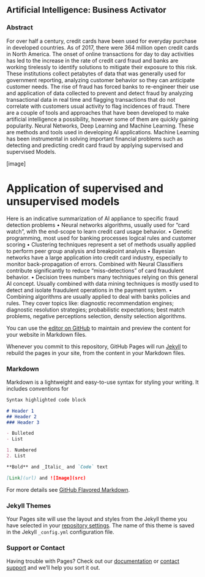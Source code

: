 ## Artificial Intelligence: Business Activator

### Abstract

For over half a century, credit cards have been used for everyday purchase in developed countries. As of 2017,  there were 364 million open credit cards in North America. The onset of online transactions for day to day activities has led to the increase in the rate of credit card fraud and banks are working tirelessly to identify solutions to mitigate their exposure to this risk. These institutions collect petabytes of data that was generally used for government reporting, analyzing customer behavior so they can anticipate customer needs. The rise of fraud has forced banks to re-engineer their use and application of data collected to prevent and detect fraud by analyzing transactional data in real time and flagging transactions that do not correlate with customers usual activity to flag incidences of fraud. 
There are a couple of tools and approaches that have been developed to make artificial intelligence a possibility, however some of them are quickly gaining popularity. Neural Networks, Deep Learning and Machine Learning. These are methods and tools used in developing AI applications. Machine Learning has been instrumental in solving important financial problems such as detecting and predicting credit card fraud by applying supervised and supervised Models.

[image] 

# Application of supervised and unsupervised models

Here is an indicative summarization of AI appliance to specific fraud detection problems 
•	Neural networks algorithms, usually used for “card watch”, with the end-scope to learn credit card usage behavior. 
•	Genetic programming, most used for banking processes logical rules and customer scoring
•	Clustering techniques represent a set of methods usually applied to perform peer group analysis and breakpoint analysis
•	Bayesian networks have a large application into credit card industry, especially to monitor back-propagation of errors. Combined with Neural Classifiers contribute significantly to reduce “miss-detections” of card fraudulent behavior.
•	Decision trees numbers many techniques relying on this general AI concept. Usually combined with data mining techniques is mostly used to detect and isolate fraudulent operations in the payment system.
•	Combining algorithms are usually applied to deal with banks policies and rules. They cover topics like: diagnostic recommendation engines; diagnostic resolution strategies; probabilistic expectations; best match problems, negative perceptions selection, density selection algorithms. 


You can use the [editor on GitHub](https://github.com/VictorMwakilulu/Applied-Project/edit/master/README.md) to maintain and preview the content for your website in Markdown files.

Whenever you commit to this repository, GitHub Pages will run [Jekyll](https://jekyllrb.com/) to rebuild the pages in your site, from the content in your Markdown files.

### Markdown

Markdown is a lightweight and easy-to-use syntax for styling your writing. It includes conventions for

```markdown
Syntax highlighted code block

# Header 1
## Header 2
### Header 3

- Bulleted
- List

1. Numbered
2. List

**Bold** and _Italic_ and `Code` text

[Link](url) and ![Image](src)
```

For more details see [GitHub Flavored Markdown](https://guides.github.com/features/mastering-markdown/).

### Jekyll Themes

Your Pages site will use the layout and styles from the Jekyll theme you have selected in your [repository settings](https://github.com/VictorMwakilulu/Applied-Project/settings). The name of this theme is saved in the Jekyll `_config.yml` configuration file.

### Support or Contact

Having trouble with Pages? Check out our [documentation](https://help.github.com/categories/github-pages-basics/) or [contact support](https://github.com/contact) and we’ll help you sort it out.
